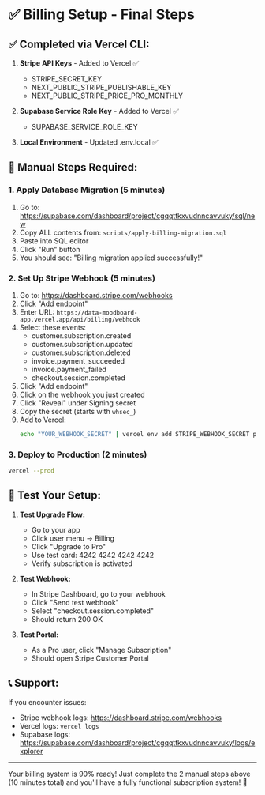 # ✅ Billing Setup - Final Steps

## ✅ Completed via Vercel CLI:

1. **Stripe API Keys** - Added to Vercel ✅
   - STRIPE_SECRET_KEY
   - NEXT_PUBLIC_STRIPE_PUBLISHABLE_KEY  
   - NEXT_PUBLIC_STRIPE_PRICE_PRO_MONTHLY

2. **Supabase Service Role Key** - Added to Vercel ✅
   - SUPABASE_SERVICE_ROLE_KEY

3. **Local Environment** - Updated .env.local ✅

## 🔴 Manual Steps Required:

### 1. Apply Database Migration (5 minutes)
1. Go to: https://supabase.com/dashboard/project/cgqqttkxvudnncavvuky/sql/new
2. Copy ALL contents from: `scripts/apply-billing-migration.sql`
3. Paste into SQL editor
4. Click "Run" button
5. You should see: "Billing migration applied successfully!"

### 2. Set Up Stripe Webhook (5 minutes)
1. Go to: https://dashboard.stripe.com/webhooks
2. Click "Add endpoint"
3. Enter URL: `https://data-moodboard-app.vercel.app/api/billing/webhook`
4. Select these events:
   - customer.subscription.created
   - customer.subscription.updated
   - customer.subscription.deleted
   - invoice.payment_succeeded
   - invoice.payment_failed
   - checkout.session.completed
5. Click "Add endpoint"
6. Click on the webhook you just created
7. Click "Reveal" under Signing secret
8. Copy the secret (starts with `whsec_`)
9. Add to Vercel:
   ```bash
   echo "YOUR_WEBHOOK_SECRET" | vercel env add STRIPE_WEBHOOK_SECRET production
   ```

### 3. Deploy to Production (2 minutes)
```bash
vercel --prod
```

## 🧪 Test Your Setup:

1. **Test Upgrade Flow:**
   - Go to your app
   - Click user menu → Billing
   - Click "Upgrade to Pro"
   - Use test card: 4242 4242 4242 4242
   - Verify subscription is activated

2. **Test Webhook:**
   - In Stripe Dashboard, go to your webhook
   - Click "Send test webhook"
   - Select "checkout.session.completed"
   - Should return 200 OK

3. **Test Portal:**
   - As a Pro user, click "Manage Subscription"
   - Should open Stripe Customer Portal

## 📞 Support:

If you encounter issues:
- Stripe webhook logs: https://dashboard.stripe.com/webhooks
- Vercel logs: `vercel logs`
- Supabase logs: https://supabase.com/dashboard/project/cgqqttkxvudnncavvuky/logs/explorer

---

Your billing system is 90% ready! Just complete the 2 manual steps above (10 minutes total) and you'll have a fully functional subscription system! 🚀